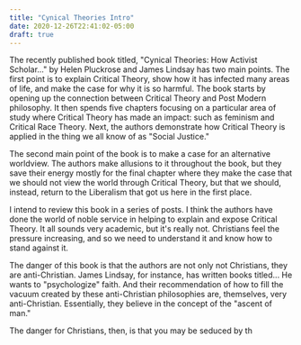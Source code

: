 ```yaml
---
title: "Cynical Theories Intro"
date: 2020-12-26T22:41:02-05:00
draft: true
---
```


The recently published book titled, "Cynical Theories: How Activist Scholar..." by Helen Pluckrose and James Lindsay has two main points. The first point is to explain Critical Theory, show how it has infected many areas of life, and make the case for why it is so harmful. The book starts by opening up the connection between Critical Theory and Post Modern philosophy. It then spends five chapters focusing on a particular area of study where Critical Theory has made an impact: such as feminism and Critical Race Theory. Next, the authors demonstrate how Critical Theory is applied in the thing we all know of as "Social Justice."

The second main point of the book is to make a case for an alternative worldview. The authors make allusions to it throughout the book, but they save their energy mostly for the final chapter where they make the case that we should not view the world through Critical Theory, but that we should, instead, return to the Liberalism that got us here in the first place.

I intend to review this book in a series of posts. I think the authors have done the world of noble service in helping to explain and expose Critical Theory. It all sounds very academic, but it's really not. Christians feel the pressure increasing, and so we need to understand it and know how to stand against it.

The danger of this book is that the authors are not only not Christians, they are anti-Christian. James Lindsay, for instance, has written books titled... He wants to "psychologize" faith. And their recommendation of how to fill the vacuum created by these anti-Christian philosophies are, themselves, very anti-Christian. Essentially, they believe in the concept of the "ascent of man."

The danger for Christians, then, is that you may be seduced by th
